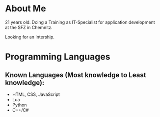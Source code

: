 # About Me

21 years old.
Doing a Training as IT-Specialist for application development at the SFZ in Chemnitz.

Looking for an Intership.

# Programming Languages


## Known Languages (Most knowledge to Least knowledge):
   - HTML, CSS, JavaScript
   - Lua
   - Python
   - C++/C#

